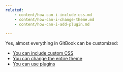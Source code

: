```yaml
---
related:
    - content/how-can-i-include-css.md
    - content/how-can-i-change-theme.md
    - content/how-can-i-add-plugin.md

---
```


Yes, almost everything in GitBook can be customized:

- [You can include custom CSS](how-can-i-include-css.md)
- [You can change the entire theme](how-can-i-change-theme.md)
- [You can use plugins](how-can-i-add-plugin.md)
